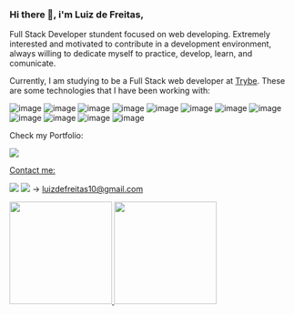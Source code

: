 ### Hi there 👋, i'm Luiz de Freitas, 

Full Stack Developer stundent focused on web developing. Extremely interested and motivated to contribute in a development environment, always willing to dedicate myself to practice, develop, learn, and comunicate.

Currently, I am studying to be a Full Stack web developer at <a href="www.trybe.com">Trybe</a>. These are some technologies that I have been working with:
  
![image](https://img.shields.io/badge/HTML-239120?style=for-the-badge&logo=html5&logoColor=white)
![image](https://img.shields.io/badge/CSS-239120?&style=for-the-badge&logo=css3&logoColor=white)
![image](https://img.shields.io/badge/JavaScript-F7DF1E?style=for-the-badge&logo=javascript&logoColor=black)
![image](https://img.shields.io/badge/Node.js-43853D?style=for-the-badge&logo=node.js&logoColor=white)
![image](https://img.shields.io/badge/TypeScript-007ACC?style=for-the-badge&logo=typescript&logoColor=white)
![image](https://img.shields.io/badge/Express.js-404D59?style=for-the-badge)
![image](https://img.shields.io/badge/React-20232A?style=for-the-badge&logo=react&logoColor=61DAFB)
![image](https://img.shields.io/badge/Bootstrap-563D7C?style=for-the-badge&logo=bootstrap&logoColor=white)
![image](https://img.shields.io/badge/styled--components-DB7093?style=for-the-badge&logo=styled-components&logoColor=white)
![image](https://img.shields.io/badge/Redux-593D88?style=for-the-badge&logo=redux&logoColor=white)
![image](https://img.shields.io/badge/Docker-2496ED?style=for-the-badge&logo=docker&logoColor=white)
![image](https://img.shields.io/badge/Git-E34F26?style=for-the-badge&logo=git&logoColor=white)
  
Check my Portfolio:

<a href="https://portfolio-dev-luiz.vercel.app/"><img src="https://img.shields.io/badge/-Portfolio-blue?style=for-the-badge&logo=appveyor" target="_blank">
  
Contact me: 

<a href="https://www.linkedin.com/in/luiz-de-freitas-lima-neto/" target="_blank"><img src="https://img.shields.io/badge/-LinkedIn-%230077B5?style=for-the-badge&logo=linkedin&logoColor=white" target="_blank"></a>
<a href = "luizdefreitas10@gmail.com"><img src="https://img.shields.io/badge/Gmail-D14836?style=for-the-badge&logo=gmail&logoColor=white" target="_blank"></a> → luizdefreitas10@gmail.com
  
<a href="https://github.com/luizdefreitas10">
<img height="180em" src="https://github-readme-stats.vercel.app/api/top-langs/?username=luizdefreitas10&layout=compact&langs_count=7&theme=dracula"/>
<img height="180em" src="https://github-readme-stats.vercel.app/api?username=luizdefreitas10&show_icons=true&theme=dracula&include_all_commits=true&count_private=true"/>


<!--
**luizdefreitas10/luizdefreitas10** is a ✨ _special_ ✨ repository because its `README.md` (this file) appears on your GitHub profile.

Here are some ideas to get you started:

- 🔭 I’m currently working on ...
- 🌱 I’m currently learning ...
- 👯 I’m looking to collaborate on ...
- 🤔 I’m looking for help with ...
- 💬 Ask me about ...
- 📫 How to reach me: ...
- 😄 Pronouns: ...
- ⚡ Fun fact: ...
-->
